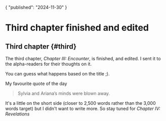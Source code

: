 {
"published": "2024-11-30"
}

# Third chapter finished and edited 

## Third chapter {#third}
The third chapter, _Chapter III: Encounter_, is finished, and edited. I sent it to the
alpha-readers for their thoughts on it. 

You can guess what happens based on the title ;).

My favourite quote of the day 

> Sylvia and Ariana’s minds were blown away.

It's a little on the short side (closer to 2,500 words rather than the 3,000
words target) but I didn't want to write more. So stay tuned for _Chapter IV:
Revelations_
